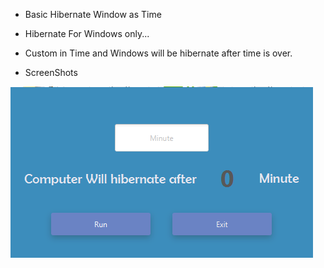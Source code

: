 - Basic Hibernate Window as Time
- Hibernate For Windows only...

- Custom in Time and Windows will be hibernate after time is over.

- ScreenShots

<img src = "https://github.com/Abd-Elrazek/Hibernate_Win_WithTime/blob/master/screen.png" />
